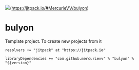 [![](https://jitpack.io/v/MercurieVV/bulyon.svg)](https://jitpack.io/#MercurieVV/bulyon)(https://jitpack.io/#MercurieVV/bulyon)
# bulyon
Template project. To create new projects from it

```resolvers += "jitpack" at "https://jitpack.io"```

```libraryDependencies += "com.github.mercurievv" % "bulyon" % "${version}"```